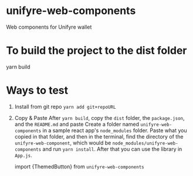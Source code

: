 # unifyre-web-components
Web components for Unifyre wallet

# To build the project to the dist folder
yarn build

# Ways to test
1. Install from git repo
    `yarn add git+repoURL`

2. Copy & Paste
    After `yarn build`, copy the `dist` folder, the `package.json`, and the `README.md` and paste
    Create a folder named `unifyre-web-components` in a sample react app's `node_modules` folder.
    Paste what you copied in that folder, and then in the terminal, find the directory of the `unifyre-web-component`, which would be `node_modules/unifyre-web-components` and run `yarn install`.
    After that you can use the library in `App.js`.

    import {ThemedButton} from `unifyre-web-components`
    
